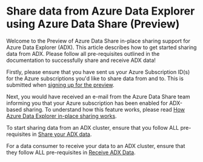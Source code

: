 # Share data from Azure Data Explorer using Azure Data Share (Preview)

Welcome to the Preview of Azure Data Share in-place sharing support for Azure Data Explorer (ADX). This article describes how to get started sharing data from ADX. Please follow all pre-requisites outlined in the documentation to successfully share and receive ADX data!

Firstly, please ensure that you have sent us your Azure Subscription ID(s) for the Azure subscriptions you'd like to share data from and to. This is submitted when [signing up for the preview](https://aka.ms/azuredatasharepreviewsignup).

Next, you would have received an e-mail from the Azure Data Share team informing you that your Azure subscription has been enabled for ADX-based sharing. To understand how this feature works, please read [How Azure Data Explorer in-place sharing works](concepts-adx-sharing.md).

To start sharing data from an ADX cluster, ensure that you follow ALL pre-requisites in [Share your ADX data](share-your-adx-data.md).

For a data consumer to receive your data to an ADX cluster, ensure that they follow ALL pre-requisites in [Receive ADX Data](receive-adx-data.md).
